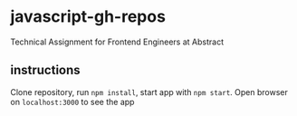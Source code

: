# javascript-gh-repos
Technical Assignment for Frontend Engineers at Abstract

## instructions
Clone repository, run `npm install`, start app with `npm start`.
Open browser on `localhost:3000` to see the app